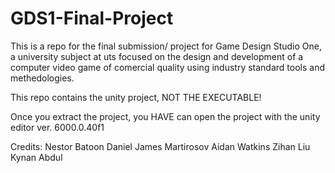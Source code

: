 # GDS1-Final-Project

This is a repo for the final submission/ project for Game Design Studio One, a university subject at uts focused on the design and development of a computer video game of comercial quality using industry standard tools and methedologies.

This repo contains the unity project, NOT THE EXECUTABLE!

Once you extract the project, you HAVE can open the project with the unity editor ver. 6000.0.40f1

Credits:
Nestor Batoon
Daniel James Martirosov 
Aidan Watkins 
Zihan Liu 
Kynan Abdul

